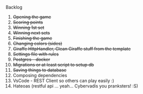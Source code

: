 Backlog

1. ~~Opening the game~~
2. ~~Scoring points~~
3. ~~Winning 1st set~~
4. ~~Winning next sets~~
5. ~~Finishing the game~~
6. ~~Changing colors (sides)~~
7. ~~Giraffe HttpHandler, Clean Giraffe stuff from the template~~
8. ~~Settings file with rules~~
9. ~~Postgres - docker~~
10. ~~Migrations or at least script to setup db~~
11. ~~Saving things to database~~
12. Composing dependencies
13. VsCode - REST Client so others can play easily :)
13. Hateoas (restful api ... yeah... Cybervadis you pranksters! :S)

